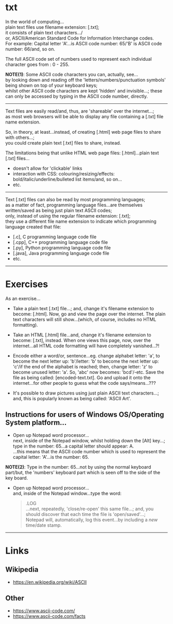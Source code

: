 # txt
In the world of computing...  
plain text files use filename extension: [.txt];  
it consists of plain text characters.../  
or, ASCII/American Standard Code for Information Interchange codes.    
For example: Capital letter 'A'...is ASCII code number: 65/'B' is ASCII code number: 66/and, so on.  

The full ASCII code set of numbers used to represent each individual character goes from : 0 - 255.

**NOTE(1)**: Some ASCII code characters you can, actually, see...  
by looking down and reading off the 'letters/numbers/punctuation symbols' being shown on top of your keyboard keys;      
whilst other ASCII code characters are kept 'hidden' and invisible...; these can only be accessed by typing in the ASCII code number, directly.

-----

Text files are easily read/and, thus, are 'shareable' over the internet...;   
as most web browsers will be able to display any file containing a [.txt] file name extension. 

So, in theory, at least...instead, of creating [.html] web page files to share with others...;   
you could create plain text [.txt] files to share, instead.  

The limitations being that unlike HTML web page files: [.html]...plain text [.txt] files...         
- doesn't allow for 'clickable' links  
- interaction with CSS: colouring/resizing/effects: bold/italic/underline/bulleted list items/and, so on...       
- etc.

-----

Text [.txt] files can also be read by most programming languages;     
as a matter of fact, programming language files...are themselves written/saved as being just plain text ASCII codes;        
only, instead of using the regular filename extension: [.txt];      
they use a different file name extension to indicate which programming language created that file:  
- [.c], C programming language code file   
- [.cpp], C++ programming language code file  
- [.py], Python programming language code file  
- [.java], Java programming language code file   
- etc.    

-----

# Exercises

As an exercise...

- Take a plain text [.txt] file...; and, change it's filename extension to become: [.html]. Now, go and view the page over the internet. The plain text characters will still show...(which, of course, includes no HTML formatting).
 
- Take an HTML [.html] file...and, change it's filename extension to become: [.txt], instead. When one views this page, now, over the internet...all HTML code formatting will have completely vanished...?!  

- Encode either a word/or, sentence...eg. change alphabet letter: 'a', to become the next letter up: 'b'/letter: 'b' to become the next letter up: 'c'/if the end of the alphabet is reached; then, change letter: 'z' to become unused letter: 'a'. So, 'abc' now becomes: 'bcd'/-etc. Save the file as being called: [encoded-text.txt]. Go and upload it onto the internet...for other people to guess what the code says/means...???

- It's possible to draw pictures using just plain ASCII text characters...; and, this is popularly known as being called: 'ASCII Art'.  

## Instructions for users of Windows OS/Operating System platform...
 
- Open up Notepad word processor...  
  next, inside of the Notepad window, whilst holding down the [Alt] key...; type in the number: 65...a capital letter should appear: A.  
  ...this means that the ASCII code number which is used to represent the capital letter: 'A'...is the number: 65.
  
 **NOTE(2)**: Type in the number: 65...not by using the normal keyboard part/but, the 'numbers' keyboard part which is seen off to the side of the key board.

- Open up Notepad word processor...  
  and, inside of the Notepad window...type the word:  
  > .LOG  
  ...next, repeatedly, 'close/re-open' this same file...; and, you should discover that each time the file is 'open/saved'...;  
  Notepad will, automatically, log this event...by including a *new* time/date stamp. 

-----

# Links

## Wikipedia

- https://en.wikipedia.org/wiki/ASCII

## Other

- https://www.ascii-code.com/  
- https://www.ascii-code.com/facts
    
